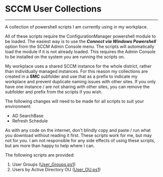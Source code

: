 # SCCM User Collections
------------
A collection of powershell scripts I am currently using in my workplace.

All of these scripts require the ConfigurationManager powershell module to be loaded. The easiest way is to use the ***Connect via Windows Powershell*** option from the SCCM Admin Console menu. The scripts will automatically load the module if it is not already loaded. This requires the Admin Console to be installed on the system you are running the scripts on.

My workplace uses a shared SCCM instance for the whole district, rather than individually managed instances. For this reason my collections are created in a **SMC** subfolder and use that as a prefix to indicate my workplace and prevent duplicate naming issues with other sites. If you only have one instance / are not sharing with other sites, you can remove the subfolder and prefix from the scripts if you wish.

The following changes will need to be made for all scripts to suit your environment:
- AD SearchBase
- Refresh Schedule

As with any code on the internet, don't blindly copy and paste / run what you download without reading it first. These scripts work for me, but may not for you. I am not responsible for any side effects of using these scripts, but am more than happy to help where I can.

The following scripts are provided:
1. User Groups ([User_Groups.ps1](https://github.com/jolegape/SCCM-Scripts/blob/master/Collections/User/User_Groups.ps1 "User_Groups.ps1"))
2. Users by Active Directory OU  ([User_OU.ps1](https://github.com/jolegape/SCCM-Scripts/blob/master/Collections/User/User_OU.ps1 "User_OU.ps1"))